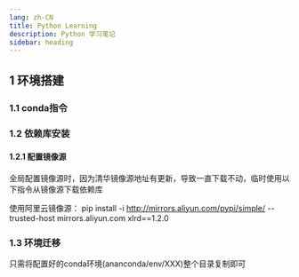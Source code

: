 ```yaml
---
lang: zh-CN
title: Python Learning
description: Python 学习笔记
sidebar: heading
---
```


## 1 环境搭建

### 1.1 conda指令

### 1.2 依赖库安装

#### 1.2.1 配置镜像源

全局配置镜像源时，因为清华镜像源地址有更新，导致一直下载不动，临时使用以下指令从镜像源下载依赖库

使用阿里云镜像源： pip install -i http://mirrors.aliyun.com/pypi/simple/ --trusted-host mirrors.aliyun.com xlrd==1.2.0

### 1.3 环境迁移

只需将配置好的conda环境(ananconda/env/XXX)整个目录复制即可